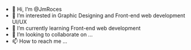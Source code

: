 - 👋 Hi, I’m @JmRoces
- 👀 I’m interested in Graphic Designing and Front-end web development UI/UX
- 🌱 I’m currently learning Front-end web development
- 💞️ I’m looking to collaborate on ...
- 📫 How to reach me ...

<!---
JmRoces/JmRoces is a ✨ special ✨ repository because its `README.md` (this file) appears on your GitHub profile.
You can click the Preview link to take a look at your changes.
--->
